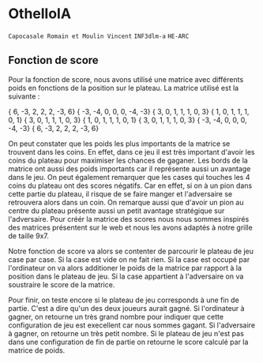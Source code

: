 # OthelloIA
``Capocasale Romain et Moulin Vincent``
``INF3dlm-a``
``HE-ARC``

## Fonction de score
Pour la fonction de score, nous avons utilisé une matrice avec différents poids en fonctions de la position sur le plateau. La matrice utilisé est la suivante : 

{   6,   -3,    2,    2,    2,   -3,    6}
{  -3,   -4,    0,    0,    0,   -4,   -3}
{   3,    0,    1,    1,    1,    0,    3}
{   1,    0,    1,    1,    1,    0,    1}
{   3,    0,    1,    1,    1,    0,    3}
{   1,    0,    1,    1,    1,    0,    1}
{   3,    0,    1,    1,    1,    0,    3}
{  -3,   -4,    0,    0,    0,   -4,   -3}
{   6,   -3,    2,    2,    2,   -3,    6}

On peut constater que les poids les plus importants de la matrice se trouvent dans les coins. 
En effet, dans ce jeu il est très important d'avoir les coins du plateau pour maximiser les chances de gaganer.
Les bords de la matrice ont aussi des poids importants car il représente aussi un avantage dans le jeu. 
On peut également remarquer que les cases qui touches les 4 coins du plateau ont des scores négatifs. 
Car en effet, si on à un pion dans cette partie du plateau, il risque de se faire manger et l'adversaire se retrouvera alors dans un coin.
On remarque aussi que d'avoir un pion au centre du plateau présente aussi un petit avantage stratégique sur l'adversaire.
Pour créér la matrice des scores nous nous sommes inspirés des matrices présentent sur le web et nous les avons adaptés à notre grille de taille 9x7.

Notre fonction de score va alors se contenter de parcourir le plateau de jeu case par case. 
Si la case est vide on ne fait rien. Si la case est occupé par l'ordinateur on va alors additioner le poids de la matrice par rapport à la position dans le plateau de jeu.
Si la case appartient à l'adversaire on va soustraire le score de la matrice.

Pour finir, on teste encore si le plateau de jeu corresponds à une fin de partie. 
C'est a dire qu'un des deux joueurs aurait gagné.
Si l'ordinateur à gagner, on retourne un très grand nombre pour indiquer que cette configuration de jeu est execellent car nous sommes gagant.
Si l'adversaire à gagner, on retourne un très petit nombre. 
Si le plateau de jeu n'est pas dans une configuration de fin de partie on retourne le score calculé par la matrice de poids.
